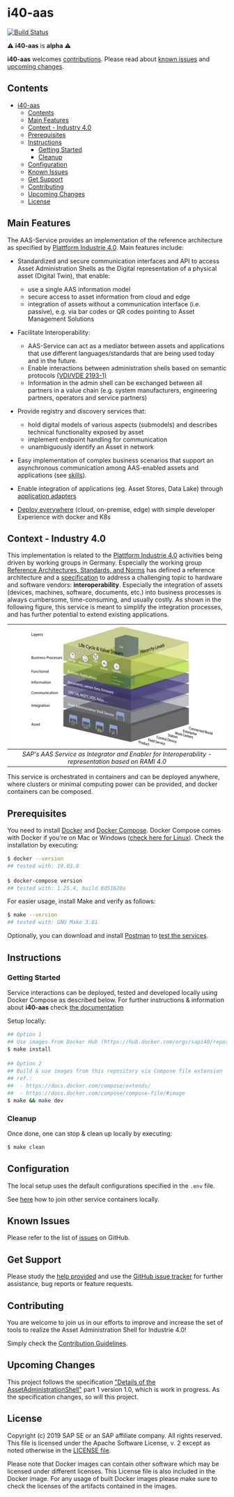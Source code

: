 # i40-aas

[![Build Status](https://travis-ci.com/SAP/i40-aas.svg?branch=master)](https://travis-ci.com/SAP/i40-aas)

:warning: __i40-aas__ is __alpha__ :warning:

__i40-aas__ welcomes [contributions](#contributing). Please read about [known issues](#known-issues) and [upcoming changes](#upcoming-changes).



## Contents
- [i40-aas](#i40-aas)
  - [Contents](#Contents)
  - [Main Features](#Main-Features)
  - [Context - Industry 4.0](#Context---Industry-40)
  - [Prerequisites](#Prerequisites)
  - [Instructions](#Instructions)
    - [Getting Started](#Getting-Started)
    - [Cleanup](#Cleanup)
  - [Configuration](#Configuration)
  - [Known Issues](#Known-Issues)
  - [Get Support](#Get-Support)
  - [Contributing](#Contributing)
  - [Upcoming Changes](#Upcoming-Changes)
  - [License](#License)

## Main Features
The AAS-Service provides an implementation of the reference  architecture as specified by [Plattform Industrie 4.0](https://www.zvei.org/themen/industrie-40/details-of-the-asset-administration-shell/). Main features include:

- Standardized and secure communication interfaces and API to access Asset Administration Shells as the Digital representation of a physical asset (Digital Twin), that enable:
  - use a single AAS information model
  - secure access to asset information from cloud and edge
  - integration of assets without a communication interface (i.e. passive), e.g. via bar codes or QR codes pointing to Asset Management Solutions

- Facilitate Interoperability:
  - AAS-Service can act as a mediator between assets and applications that use different languages/standards that are being used today and in the future.
  - Enable interactions between administration shells based on semantic protocols [(VDI/VDE 2193-1)]()
  - Information in the admin shell can be exchanged between all
  partners in a value chain (e.g. system manufacturers, engineering partners, operators and service partners)

- Provide registry and discovery services that:
  -  hold digital models of various aspects (submodels) and describes technical functionality exposed by asset
  -  implement endpoint handling for communication
  -  unambiguously identify an Asset in network

- Easy implementation of complex business scenarios that support an asynchronous communication among AAS-enabled assets and applications (see [skills]()).

- Enable integration of applications (eg. Asset Stores, Data Lake) through [application adapters]()

- [Deploy everywhere]() (cloud, on-premise, edge) with simple developer Experience with docker and K8s

## Context - Industry 4.0
This implementation is related to the [Plattform Industrie 4.0](https://www.plattform-i40.de/PI40/Navigation/EN/Home/home.html) activities being driven by working groups in Germany. Especially the working group [Reference Architectures, Standards, and Norms](https://www.plattform-i40.de/PI40/Navigation/EN/ThePlatform/PlatformWorkingGroups/Reference-Architectures-Standards-Norms/reference-architectures-standards-norms.html) has defined a reference architecture and a [specification](https://www.plattform-i40.de/PI40/Redaktion/EN/Downloads/Publikation/2018-details-of-the-asset-administration-shell.pdf?__blob=publicationFile&v=5) to address a challenging topic to hardware and software vendors: __interoperability__. Especially the integration of assets (devices, machines, software, documents, etc.) into business processes is always cumbersome, time-consuming, and usually costly. As shown in the following figure, this service is meant to simplify the integration processes, and has further potential to extend existing applications.


[ramisap]: docs/images/RAMI_SAP.png "Based on RAMI 4.0"

|![alt text][ramisap]|
|:--:|
| *SAP's AAS Service as Integrator and Enabler for Interoperability - representation based on RAMI 4.0* |

This service is orchestrated in containers and can be deployed anywhere, where clusters or minimal computing power can be provided, and docker containers can be composed.



## Prerequisites
You need to install [Docker](https://www.docker.com) and [Docker Compose](https://docs.docker.com/compose/). Docker Compose comes with Docker if you're on Mac or Windows ([check here for Linux](https://docs.docker.com/compose/install/)). Check the installation by executing:
```bash
$ docker --version
## tested with: 19.03.8

$ docker-compose version
## tested with: 1.25.4, build 8d51620a
```

For easier usage, install Make and verify as follows:
```bash
$ make --version
## tested with: GNU Make 3.81
```

Optionally, you can download and install [Postman](https://www.getpostman.com) to [test the services](docs/markdown/test.md).



## Instructions
### Getting Started
Service interactions can be deployed, tested and developed locally using Docker Compose as described below. For further instructions & information about __i40-aas__ check [the documentation](docs/README.md)

Setup locally:
```bash
## Option 1
## Use images from Docker Hub (https://hub.docker.com/orgs/sapi40/repositories)
$ make install

## Option 2
## Build & use images from this repository via Compose file extension
## ref.:
##  - https://docs.docker.com/compose/extends/
##  - https://docs.docker.com/compose/compose-file/#image
$ make && make dev
```

### Cleanup
Once done, one can stop & clean up locally by executing:
```bash
$ make clean
```



## Configuration
The local setup uses the default configurations specified in the `.env` file.

See [here](docs/markdown/join-containers.md) how to join other service containers locally.



## Known Issues
<!--- Please list all known issues, or bugs, here. Even if the project is provided "as-is" any known problems should be listed. --->
Please refer to the list of [issues](https://github.com/SAP/i40-aas/issues) on GitHub.



## Get Support
<!--- This section should contain details on how the outside user can obtain support, ask questions, or post a bug report on your project. If your project is provided "as-is", with no expected changes or support, you must state that here. --->
Please study the [help provided](docs/README.md) and use the [GitHub issue tracker](https://github.com/SAP/i40-aas/issues) for further assistance, bug reports or feature requests.



## Contributing
<!--- Details on how external developers can contribute to your code should be posted here. You can also link to a dedicated CONTRIBUTING.md file. See further details here. --->
You are welcome to join us in our efforts to improve and increase the set of tools to realize the Asset Administration Shell for Industrie 4.0!

Simply check the [Contribution Guidelines](CONTRIBUTING.md).



## Upcoming Changes
<!--- Details on any expected changes in later versions. If your project is released "as-is", or you know of no upcoming changes, this section can be omitted. --->
This project follows the specification ["Details of the AssetAdministrationShell"](https://www.plattform-i40.de/PI40/Redaktion/EN/Downloads/Publikation/2018-details-of-the-asset-administration-shell.html) part 1 version 1.0, which is work in progress. As the specification changes, so will this project.



## License
Copyright (c) 2019 SAP SE or an SAP affiliate company. All rights reserved. This file is licensed under the Apache Software License, v. 2 except as noted otherwise in the [LICENSE file](LICENSE).

Please note that Docker images can contain other software which may be licensed under different licenses. This License file is also included in the Docker image. For any usage of built Docker images please make sure to check the licenses of the artifacts contained in the images.
